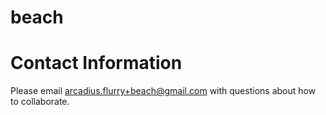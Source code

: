 # beach

# Contact Information

Please email arcadius.flurry+beach@gmail.com with questions about how to collaborate.